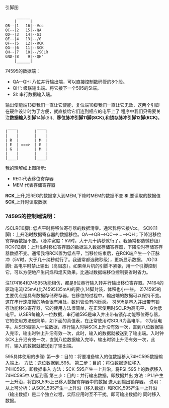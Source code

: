 引脚图
```plaintext
     ______
    |      |
QB--|1   16|--Vcc
QC--|2   15|--QA
QD--|3   14|--SI
QE--|4   13|--/G
QF--|5   12|--RCK
QG--|6   11|--SCK
QH--|7   10|--/SCLR
GND-|8    9|--QH'
    |______|
```


74595的数据端：

 - QA--QH: 八位并行输出端，可以直接控制数码管的8个段。
 - QH': 级联输出端。将它接下一个595的SI端。
 - SI: 串行数据输入端。

输出使能端13脚我们一直让它使能，复位端10脚我们一直让它无效，这两个引脚在硬件设计时为了方便，就直接给它们连到相应的电平上了
程序中我们只需要关注**数据输入引脚**14脚(SI)、**移位脉冲引脚11脚(SCK)**,**和锁存脉冲引脚12脚(RCK)**。


```plaintext
 ____         ____
|    |       |    |
|    |       |    |
| R  |       | M  |
| E  | ===>  | E  |
| G  |       | M  |
|    |       |    |
|____|       |____|
```

我的理解如上图所示:

 - REG:代表移位寄存器
 - MEM:代表存储寄存器

**RCK**,上升,把REG的数据拿入到MEM,下降时MEM的数据不变
**SI**,要读取的数据值
**SCK**,上升时读取数据


### 74595的控制端说明：

/SCLR(10脚): 低点平时将移位寄存器的数据清零。通常我将它接Vcc。
SCK(11脚)：上升沿时数据寄存器的数据移位。QA-->QB-->QC-->...-->QH；下降沿移位寄存器数据不变。（脉冲宽度：5V时，大于几十纳秒就行了。我通常都选微秒级）
RCK(12脚)：上升沿时移位寄存器的数据进入数据存储寄存器，下降沿时存储寄存器数据不变。通常我将RCK置为低点平，当移位结束后，在RCK端产生一个正脉冲（5V时，大于几十纳秒就行了。我通常都选微秒级），更新显示数据。
/G(13脚): 高电平时禁止输出（高阻态）。如果单片机的引脚不紧张，用一个引脚控制它，可以方便地产生闪烁和熄灭效果。比通过数据端移位控制要省时省力。
 
注1)74164和74595功能相仿，都是8位串行输入转并行输出移位寄存器。74164的驱动电流(25mA)比74595(35mA)的要小,14脚封装，体积也小一些。
2)74595的主要优点是具有数据存储寄存器，在移位的过程中，输出端的数据可以保持不变。这在串行速度慢的场合很有用处，数码管没有闪烁感。
3)595是串入并出带有锁存功能移位寄存器，它的使用方法很简单，在正常使用时SCLR为高电平， G为低电平。从SER每输入一位数据，串行输595是串入并出带有锁存功能移位寄存器，它的使用方法很简单，如下面的真值表，在正常使用时SCLR为高电平， G为低电平。从SER每输入一位数据，串行输入时钟SCK上升沿有效一次，直到八位数据输入完毕，输出时钟上升沿有效一次，此时，输入的数据就被送到了输出端。入时钟SCK上升沿有效一次，直到八位数据输入完毕，输出时钟上升沿有效一次，此时，输入的数据就被送到了输出端。

595具体使用的步骤:
第一步：目的：将要准备输入的位数据移入74HC595数据输入端上。
方法：送位数据到_595。
第二步：目的：将位数据逐位移入74HC595，即数据串入
方法：SCK_595产生一上升沿，将PSI_595上的数据移入74HC595中.从低到高
第三步：目的：并行输出数据。即数据并出
方法：P1.1产生一上升沿，将由SI_595上已移入数据寄存器中的数据
送入到输出锁存器。 
说明： 从上可分析：从SCK_595产生一上升沿（移入数据）和RCK_595产生一上升沿（输出数据）是二个独立过程，实际应用时互不干扰。即可输出数据的 同时移入数据。
